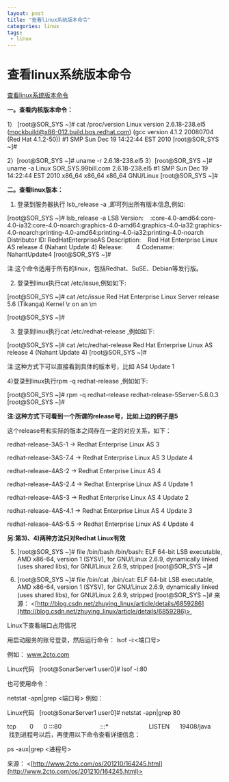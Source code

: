 ```yaml
---
layout: post
title: "查看linux系统版本命令"
categories: linux
tags: 
 - linux
--- 
```


# 查看linux系统版本命令

[查看linux系统版本命令](http://blog.csdn.net/zhuying_linux/article/details/6859286)

**一。查看内核版本命令：**

1） [root@SOR_SYS ~]# cat /proc/version
Linux version 2.6.18-238.el5 ([mockbuild@x86-012.build.bos.redhat.com](mailto:mockbuild@x86-012.build.bos.redhat.com)) (gcc version 4.1.2 20080704 (Red Hat 4.1.2-50)) #1 SMP Sun Dec 19 14:22:44 EST 2010
[root@SOR_SYS ~]#

2）[root@SOR_SYS ~]# uname -r
2.6.18-238.el5
3）[root@SOR_SYS ~]# uname -a
Linux SOR_SYS.99bill.com 2.6.18-238.el5 #1 SMP Sun Dec 19 14:22:44 EST 2010 x86_64 x86_64 x86_64 GNU/Linux
[root@SOR_SYS ~]#

**二。查看linux版本：**

1) 登录到服务器执行 lsb_release -a ,即可列出所有版本信息,例如:

[root@SOR_SYS ~]# lsb_release -a
LSB Version:    :core-4.0-amd64:core-4.0-ia32:core-4.0-noarch:graphics-4.0-amd64:graphics-4.0-ia32:graphics-4.0-noarch:printing-4.0-amd64:printing-4.0-ia32:printing-4.0-noarch
Distributor ID: RedHatEnterpriseAS
Description:    Red Hat Enterprise Linux AS release 4 (Nahant Update 4)
Release:        4
Codename:       NahantUpdate4
[root@SOR_SYS ~]#

注:这个命令适用于所有的linux，包括Redhat、SuSE、Debian等发行版。

2) 登录到linux执行cat /etc/issue,例如如下:

[root@SOR_SYS ~]# cat /etc/issue
Red Hat Enterprise Linux Server release 5.6 (Tikanga)
Kernel \r on an \m

[root@SOR_SYS ~]#

3) 登录到linux执行cat /etc/redhat-release ,例如如下:

[root@SOR_SYS ~]# cat /etc/redhat-release
Red Hat Enterprise Linux AS release 4 (Nahant Update 4)
[root@SOR_SYS ~]#

注:这种方式下可以直接看到具体的版本号，比如 AS4 Update 1

4)登录到linux执行rpm -q redhat-release ,例如如下:

[root@SOR_SYS ~]# rpm -q redhat-release
redhat-release-5Server-5.6.0.3
[root@SOR_SYS ~]#

**注:这种方式下可看到一个所谓的release号，比如上边的例子是5**

这个release号和实际的版本之间存在一定的对应关系，如下：

redhat-release-3AS-1 -> Redhat Enterprise Linux AS 3

redhat-release-3AS-7.4 -> Redhat Enterprise Linux AS 3 Update 4

redhat-release-4AS-2 -> Redhat Enterprise Linux AS 4

redhat-release-4AS-2.4 -> Redhat Enterprise Linux AS 4 Update 1

redhat-release-4AS-3 -> Redhat Enterprise Linux AS 4 Update 2

redhat-release-4AS-4.1 -> Redhat Enterprise Linux AS 4 Update 3

redhat-release-4AS-5.5 -> Redhat Enterprise Linux AS 4 Update 4

**另:第3)、4)两种方法只对Redhat Linux有效**

5) [root@SOR_SYS ~]# file /bin/bash
/bin/bash: ELF 64-bit LSB executable, AMD x86-64, version 1 (SYSV), for GNU/Linux 2.6.9, dynamically linked (uses shared libs), for GNU/Linux 2.6.9, stripped
[root@SOR_SYS ~]#

6) [root@SOR_SYS ~]# file /bin/cat 
/bin/cat: ELF 64-bit LSB executable, AMD x86-64, version 1 (SYSV), for GNU/Linux 2.6.9, dynamically linked (uses shared libs), for GNU/Linux 2.6.9, stripped
[root@SOR_SYS ~]#
来源： <[http://blog.csdn.net/zhuying_linux/article/details/6859286](http://blog.csdn.net/zhuying_linux/article/details/6859286)> 

Linux下查看端口占用情况
 

用启动服务的账号登录，然后运行命令：
lsof -i:<端口号>

例如：
www.2cto.com  

Linux代码  
[root@SonarServer1 user0]# lsof -i:80  

也可使用命令：

netstat -apn|grep <端口号>
例如：

Linux代码  
[root@SonarServer1 user0]# netstat -apn|grep 80  

tcp        0      0 :::80                       :::*                        LISTEN      19408/java    
 找到进程号以后，再使用以下命令查看详细信息：

ps -aux|grep <进程号>

来源： <[http://www.2cto.com/os/201210/164245.html](http://www.2cto.com/os/201210/164245.html)>
 
